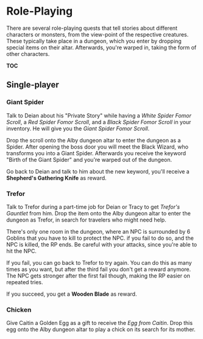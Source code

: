Role-Playing
=============================================================================

There are several role-playing quests that tell stories about different
characters or monsters, from the view-point of the respective creatures.
These typically take place in a dungeon, which you enter by dropping
special items on their altar. Afterwards, you're warped in, taking the
form of other characters.

__TOC__

Single-player
-----------------------------------------------------------------------------

### Giant Spider

Talk to Deian about his "Private Story" while having a *White Spider Fomor
Scroll*, a *Red Spider Fomor Scroll*, and a *Black Spider Fomor Scroll* in
your inventory. He will give you the *Giant Spider Fomor Scroll*.

Drop the scroll onto the Alby dungeon altar to enter the dungeon as a Spider.
After opening the boss door you will meet the Black Wizard, who transforms
you into a Giant Spider. Afterwards you receive the keyword "Birth of the
Giant Spider" and you're warped out of the dungeon.

Go back to Deian and talk to him about the new keyword, you'll receive a
**Shepherd's Gathering Knife** as reward.

### Trefor

Talk to Trefor during a part-time job for Deian or Tracy to get *Trefor's
Gauntlet* from him. Drop the item onto the Alby dungeon altar to enter the
dungeon as Trefor, in search for travelers who might need help.

There's only one room in the dungeon, where an NPC is surrounded by 6
Goblins that you have to kill to protect the NPC. if you fail to do so,
and the NPC is killed, the RP ends. Be careful with your attacks, since
you're able to hit the NPC.

If you fail, you can go back to Trefor to try again. You can do this as
many times as you want, but after the third fail you don't get a reward
anymore. The NPC gets stronger after the first fail though, making the RP
easier on repeated tries.

If you succeed, you get a **Wooden Blade** as reward.

### Chicken

Give Caitin a Golden Egg as a gift to receive the *Egg from Caitin*.
Drop this egg onto the Alby dungeon altar to play a chick on its search
for its mother.

<style>
	.toc-level2 {
		display: block;
	}
</style>
